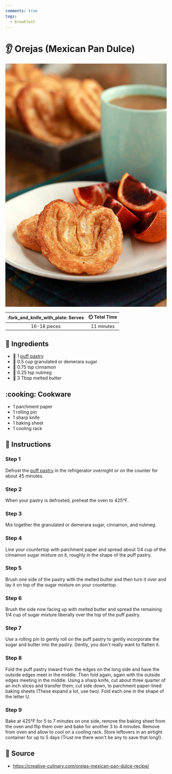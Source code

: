 ```yaml
---
comments: true
tags:
  - breakfast
---
```

# :ear: Orejas (Mexican Pan Dulce)

![Orejas (Mexican Pan Dulce)](../assets/images/orejas-(mexican-pan-dulce).jpg)

| :fork_and_knife_with_plate: Serves | :timer_clock: Total Time |
|:----------------------------------:|:-----------------------: |
| 16-18 pieces | 11 minutes |

## :salt: Ingredients

- :pie: 1 [puff pastry][1]
- :candy: 0.5 cup granulated or demerara sugar
- :custard: 0.75 tsp cinnamon
- :chestnut: 0.25 tsp nutmeg
- :butter: 3 Tbsp melted butter

## :cooking: Cookware

- 1 parchment paper
- 1 rolling pin
- 1 sharp knife
- 1 baking sheet
- 1 cooling rack

## :pencil: Instructions

### Step 1

Defrost the [puff pastry][1] in the refrigerator overnight or on the counter for about 45 minutes.

### Step 2

When your pastry is defrosted, preheat the oven to 425°F.

### Step 3

Mix together the granulated or demerara sugar, cinnamon, and nutmeg.

### Step 4

Line your countertop with parchment paper and spread about 1/4 cup of the cinnamon sugar mixture on it, roughly in the
shape of the puff pastry.

### Step 5

Brush one side of the pastry with the melted butter and then turn it over and lay it on top of the sugar mixture on your
countertop.

### Step 6

Brush the side now facing up with melted butter and spread the remaining 1/4 cup of sugar mixture liberally over the top
of the puff pastry.

### Step 7

Use a rolling pin to gently roll on the puff pastry to gently incorporate the sugar and butter into the pastry. Gently,
you don't really want to flatten it.

### Step 8

Fold the puff pastry inward from the edges on the long side and have the outside edges meet in the middle. Then fold
again, again with the outside edges meeting in the middle. Using a sharp knife, cut about three quarter of an inch
slices and transfer them, cut side down, to parchment paper-lined baking sheets (These expand a lot, use two). Fold each
one in the shape of the letter U.

### Step 9

Bake at 425°F for 5 to 7 minutes on one side, remove the baking sheet from the oven and flip them over and bake for
another 3 to 4 minutes. Remove from oven and allow to cool on a cooling rack. Store leftovers in an airtight container
for up to 5 days (Trust me there won't be any to save that long!).

## :link: Source

- <https://creative-culinary.com/orejas-mexican-pan-dulce-recipe/>

[1]: <../ingredients/pastry-dough/puff-pastry.md>
